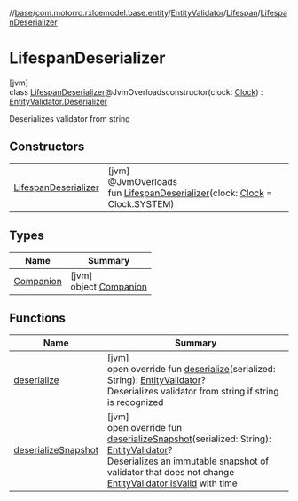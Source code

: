 //[base](../../../../../index.md)/[com.motorro.rxlcemodel.base.entity](../../../index.md)/[EntityValidator](../../index.md)/[Lifespan](../index.md)/[LifespanDeserializer](index.md)

# LifespanDeserializer

[jvm]\
class [LifespanDeserializer](index.md)@JvmOverloadsconstructor(clock: [Clock](../../../-clock/index.md)) : [EntityValidator.Deserializer](../../-deserializer/index.md)

Deserializes validator from string

## Constructors

| | |
|---|---|
| [LifespanDeserializer](-lifespan-deserializer.md) | [jvm]<br>@JvmOverloads<br>fun [LifespanDeserializer](-lifespan-deserializer.md)(clock: [Clock](../../../-clock/index.md) = Clock.SYSTEM) |

## Types

| Name | Summary |
|---|---|
| [Companion](-companion/index.md) | [jvm]<br>object [Companion](-companion/index.md) |

## Functions

| Name | Summary |
|---|---|
| [deserialize](deserialize.md) | [jvm]<br>open override fun [deserialize](deserialize.md)(serialized: String): [EntityValidator](../../index.md)?<br>Deserializes validator from string if string is recognized |
| [deserializeSnapshot](deserialize-snapshot.md) | [jvm]<br>open override fun [deserializeSnapshot](deserialize-snapshot.md)(serialized: String): [EntityValidator](../../index.md)?<br>Deserializes an immutable snapshot of validator that does not change [EntityValidator.isValid](../../is-valid.md) with time |
